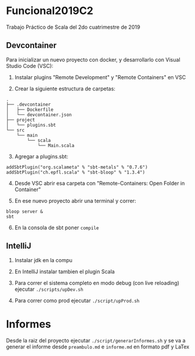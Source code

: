 # Funcional2019C2
Trabajo Práctico de Scala del 2do cuatrimestre de 2019


## Devcontainer

Para inicializar un nuevo proyecto con docker, y desarrollarlo con Visual Studio Code (VSC):

1. Instalar plugins "Remote Development" y "Remote Containers" en VSC

2. Crear la siguiente estructura de carpetas:

```
.
├── .devcontainer
│   ├── Dockerfile
│   └── devcontainer.json
├── project
│   └── plugins.sbt
└── src
    └── main
        └── scala
            └── Main.scala
```

3. Agregar a plugins.sbt:

```
addSbtPlugin("org.scalameta" % "sbt-metals" % "0.7.6")
addSbtPlugin("ch.epfl.scala" % "sbt-bloop" % "1.3.4")
```

4. Desde VSC abrir esa carpeta con "Remote-Containers: Open Folder in Container"

5. En ese nuevo proyecto abrir una terminal y correr:

```
bloop server &
sbt
```

6. En la consola de sbt poner `compile`

## IntelliJ

1. Instalar jdk en la compu

2. En IntelliJ instalar tambien el plugin Scala

3. Para correr el sistema completo en modo debug (con live reloading) ejecutar `./scripts/upDev.sh`

4. Para correr como prod ejecutar `./script/upProd.sh`

# Informes

Desde la raiz del proyecto ejecutar `./script/generarInformes.sh` y se va a generar el informe desde `preambulo.md` e `informe.md` en formato pdf y LaTex